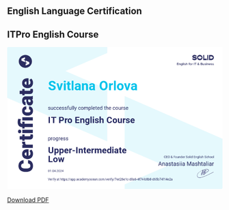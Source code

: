 ## English Language Certification

## ITPro English Course

[![ITPro English Course](/crt/7ed26e1c-d0a6-4f74-b8b8-d65b74f14e2a.png)](/crt/7ed26e1c-d0a6-4f74-b8b8-d65b74f14e2a.png)

[Download PDF](/crt/7ed26e1c-d0a6-4f74-b8b8-d65b74f14e2a.pdf)

